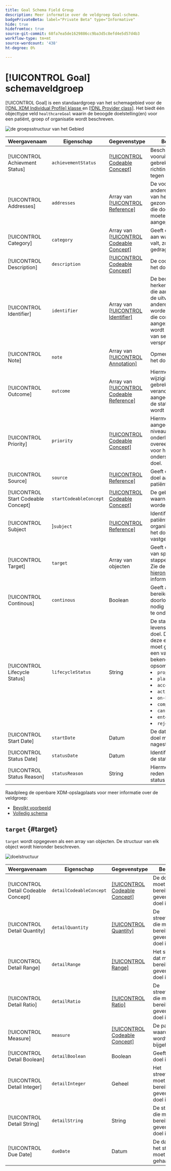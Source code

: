 ```yaml
---
title: Goal Schema Field Group
description: Meer informatie over de veldgroep Goal-schema.
badgePrivateBeta: label="Private Beta" type="Informative"
hide: true
hidefromtoc: true
source-git-commit: 68fa7ea5de1629886cc9ba3d5c8efd4e5d57d4b3
workflow-type: tm+mt
source-wordcount: '438'
ht-degree: 0%

---
```


# [!UICONTROL Goal] schemaveldgroep

[!UICONTROL Goal] is een standaardgroep van het schemagebied voor de [[!DNL XDM Individual Profile]  klasse ](../../classes/individual-profile.md) en [[!DNL Provider class]](../../classes/provider.md). Het biedt één objecttype veld `healthcareGoal` waarin de beoogde doelstelling(en) voor een patiënt, groep of organisatie wordt beschreven.

![ de groepsstructuur van het Gebied ](../../images/field-groups/healthcare-goal/goal.png)

| Weergavenaam | Eigenschap | Gegevenstype | Beschrijving |
| --- | --- | --- | --- |
| [!UICONTROL Achievment Status] | `achievementStatus` | [[!UICONTROL Codeable Concept]](../../data-types/healthcare/codeable-concept.md) | Beschrijft de vooruitgang, of het gebrek daarvan, in de richting van het doel tegen het doel. |
| [!UICONTROL Addresses] | `addresses` | Array van [[!UICONTROL Reference]](../../data-types/healthcare/reference.md) | De voorwaarden en andere elementen van het gezondheidsdossier die door het doel moeten worden aangepakt. |
| [!UICONTROL Category] | `category` | Array van [[!UICONTROL Codeable Concept]](../../data-types/healthcare/codeable-concept.md) | Geeft een categorie aan waarin het doel valt, zoals dieet of gedrag. |
| [!UICONTROL Description] | `description` | [[!UICONTROL Codeable Concept]](../../data-types/healthcare/codeable-concept.md) | De code of tekst die het doel beschrijft. |
| [!UICONTROL Identifier] | `identifier` | Array van [[!UICONTROL Identifier]](../../data-types/healthcare/identifier.md) | De bedrijfs herkenningstekens die aan dit doel door de uitvoerder of andere systemen worden toegewezen die constant blijven aangezien het middel wordt bijgewerkt en van server aan server verspreidt. |
| [!UICONTROL Note] | `note` | Array van [[!UICONTROL Annotation]](../../data-types/healthcare/annotation.md) | Opmerkingen over het doel. |
| [!UICONTROL Outcome] | `outcome` | Array van [[!UICONTROL Codeable Reference]](../../data-types/healthcare/codeable-reference.md) | Hiermee wordt de wijziging (of het gebrek aan verandering) aangegeven wanneer de status van het doel wordt beoordeeld. |
| [!UICONTROL Priority] | `priority` | [[!UICONTROL Codeable Concept]](../../data-types/healthcare/codeable-concept.md) | Hiermee wordt aangegeven welk niveau van belang onderling is overeengekomen voor het bereiken of ondersteunen van het doel. |
| [!UICONTROL Source] | `source` | [[!UICONTROL Reference]](../../data-types/healthcare/reference.md) | Geeft de bron van het doel aan, zoals de patiënt of de arts. |
| [!UICONTROL Start Codeable Concept] | `startCodeableConcept` | [[!UICONTROL Codeable Concept]](../../data-types/healthcare/codeable-concept.md) | De gebeurtenis waarna het doel moet worden bereikt. |
| [!UICONTROL Subject |]`subject` | [[!UICONTROL Reference]](../../data-types/healthcare/reference.md) | Identificeert de patiënt, groep of organisatie waarvoor het doel wordt vastgesteld. |
| [!UICONTROL Target] | `target` | Array van objecten | Geeft de tijdlijn aan van specifieke stappen in het doel. Zie de [ sectie hieronder ](#target) voor meer informatie. |
| [!UICONTROL Continous] | `continous` | Boolean | Geeft aan of er na het bereiken van het doel doorlopende activiteit nodig is om het doel te ondersteunen. |
| [!UICONTROL Lifecycle Status] | `lifecycleStatus` | String | De status van de levenscyclus van het doel. De waarde van deze eigenschap moet gelijk zijn aan een van de volgende bekende opsommingswaarden. <li> `proposed` </li> <li> `planned` </li> <li> `accepted` </li> <li> `active` </li> <li> `on-hold` </li> <li> `completed` </li> <li> `cancelled` </li> <li> `entered-in-error` </li> <li> `rejected` </li> |
| [!UICONTROL Start Date] | `startDate` | Datum | De datum waarna het doel moet worden nagestreefd. |
| [!UICONTROL Status Date] | `statusDate` | Datum | Identificeert wanneer de status is gemaakt. |
| [!UICONTROL Status Reason] | `statusReason` | String | Hiermee legt u de reden voor de huidige status vast. |

Raadpleeg de openbare XDM-opslagplaats voor meer informatie over de veldgroep:

* [ Bevolkt voorbeeld ](https://github.com/adobe/xdm/blob/master/extensions/industry/healthcare/fhir/fieldgroups/goal.example.1.json)
* [ Volledig schema ](https://github.com/adobe/xdm/blob/master/extensions/industry/healthcare/fhir/fieldgroups/goal.example.1.json)

## `target` {#target}

`target` wordt opgegeven als een array van objecten. De structuur van elk object wordt hieronder beschreven.

![ doelstructuur ](../../images/field-groups/healthcare-goal/target.png)

| Weergavenaam | Eigenschap | Gegevenstype | Beschrijving |
| --- | --- | --- | --- |
| [!UICONTROL Detail Codeable Concept] | `detailCodeableConcept` | [[!UICONTROL Codeable Concept]](../../data-types/healthcare/codeable-concept.md) | De doelcode die moet worden bereikt om aan te geven dat het doel is bereikt. |
| [!UICONTROL Detail Quantity] | `detailQuantity` | [[!UICONTROL Quantity]](../../data-types/healthcare/quantity.md) | De streefhoeveelheid die moet worden bereikt om aan te geven dat het doel is bereikt. |
| [!UICONTROL Detail Range] | `detailRange` | [[!UICONTROL Range]](../../data-types/healthcare/range.md) | Het streefbereik dat moet worden bereikt om aan te geven dat het doel is bereikt. |
| [!UICONTROL Detail Ratio] | `detailRatio` | [[!UICONTROL Ratio]](../../data-types/healthcare/ratio.md) | De streefverhouding die moet worden bereikt om aan te geven dat het doel is bereikt. |
| [!UICONTROL Measure] | `measure` | [[!UICONTROL Codeable Concept]](../../data-types/healthcare/codeable-concept.md) | De parameter die waarde heeft, wordt bijgehouden. |
| [!UICONTROL Detail Boolean] | `detailBoolean` | Boolean | Geeft aan of het doel is bereikt. |
| [!UICONTROL Detail Integer] | `detailInteger` | Geheel | Het streefnummer dat moet worden bereikt om aan te geven dat het doel is bereikt. |
| [!UICONTROL Detail String] | `detailString` | String | De streefwaarde die moet worden bereikt om aan te geven dat het doel is bereikt. |
| [!UICONTROL Due Date] | `dueDate` | Datum | De datum waarop het streefcijfer moet worden gehaald. |
